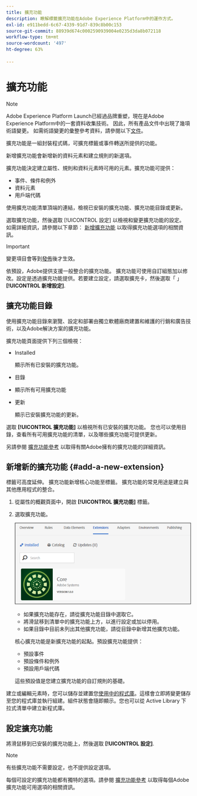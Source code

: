 ```yaml
---
title: 擴充功能
description: 瞭解標籤擴充功能在Adobe Experience Platform中的運作方式。
exl-id: e911bedd-6c67-4339-91d7-839c8b00c153
source-git-commit: 88939d674c0002590939004e0235d3da8b072118
workflow-type: tm+mt
source-wordcount: '497'
ht-degree: 63%

---
```


# 擴充功能

>[!NOTE]
>
>Adobe Experience Platform Launch已經過品牌重塑，現在是Adobe Experience Platform中的一套資料收集技術。 因此，所有產品文件中出現了幾項術語變更。 如需術語變更的彙整參考資料，請參閱以下[文件](../../../term-updates.md)。

擴充功能是一組封裝程式碼，可擴充標籤或事件轉送所提供的功能。

新增擴充功能會新增新的資料元素和建立規則的新選項。

擴充功能決定建立屬性、規則和資料元素時可用的元素。擴充功能可提供：

* 事件、條件和例外
* 資料元素
* 用戶端代碼

使用擴充功能清單頂端的連結，檢視已安裝的擴充功能、擴充功能目錄或更新。

選取擴充功能，然後選取 [!UICONTROL 設定] 以檢視和變更擴充功能的設定。 如需詳細資訊，請參閱以下章節： [新增擴充功能](#add-a-new-extension) 以取得擴充功能選項的相關資訊。

>[!IMPORTANT]
>
>變更項目會等到[發佈](../../publishing/overview.md)後才生效。

依預設，Adobe提供支援一般整合的擴充功能。 擴充功能可使用自訂組態加以修改。設定是透過擴充功能提供。若要建立設定，請選取擴充卡，然後選取「 」 **[!UICONTROL 新增設定]**.

## 擴充功能目錄

使用擴充功能目錄來瀏覽、設定和部署由獨立軟體廠商建置和維護的行銷和廣告技術，以及Adobe解決方案的擴充功能。

擴充功能頁面提供下列三個檢視：

* Installed

   顯示所有已安裝的擴充功能。

* 目錄
* 顯示所有可用擴充功能
* 更新

   顯示已安裝擴充功能的更新。

選取 **[!UICONTROL 擴充功能]** 以檢視所有已安裝的擴充功能。 您也可以使用目錄，查看所有可用擴充功能的清單，以及哪些擴充功能可提供更新。

另請參閱 [擴充功能參考](../../../extensions/client/overview.md) 以取得有關Adobe擁有的擴充功能的詳細資訊。

## 新增新的擴充功能 {#add-a-new-extension}

標籤可高度延伸。 擴充功能新增核心功能至標籤。 擴充功能的常見用途是建立與其他應用程式的整合。

1. 從屬性的概觀頁面中，開啟 **[!UICONTROL 擴充功能]** 標籤。
1. 選取擴充功能。

   ![核心擴充功能](../../../images/extensions.png)

   * 如果擴充功能存在，請從擴充功能目錄中選取它。
   * 將滑鼠移到清單中的擴充功能上方，以進行設定或加以停用。
   * 如果目錄中目前未列出其他擴充功能，請從目錄中新增其他擴充功能。

   核心擴充功能是新擴充功能的起點。預設擴充功能提供：

   * 預設事件
   * 預設條件和例外
   * 預設用戶端代碼

   這些預設值是您建立擴充功能的自訂規則的基礎。

建立或編輯元素時，您可以儲存並建置您[使用中的程式庫](../../publishing/libraries.md#active-library)。這樣會立即將變更儲存至您的程式庫並執行組建。組件狀態會隨即顯示。您也可以從 Active Library 下拉式清單中建立新程式庫。

## 設定擴充功能

將滑鼠移到已安裝的擴充功能上，然後選取 **[!UICONTROL 設定]**.

>[!NOTE]
>
> 有些擴充功能不需要設定，也不提供設定選項。

每個可設定的擴充功能都有獨特的選項。請參閱 [擴充功能參考](../../../extensions/client/overview.md) 以取得每個Adobe擴充功能可用選項的相關資訊。
